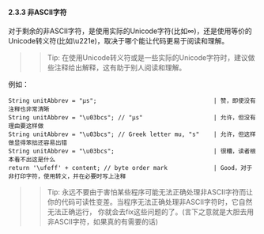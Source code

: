 #### 2.3.3 非ASCII字符

对于剩余的非ASCII字符，是使用实际的Unicode字符(比如∞)，还是使用等价的Unicode转义符(比如\u221e)，取决于哪个能让代码更易于阅读和理解。

> > Tip: 在使用Unicode转义符或是一些实际的Unicode字符时，建议做些注释给出解释，这有助于别人阅读和理解。

例如：

    String unitAbbrev = "μs";                                 | 赞，即使没有注释也非常清晰
    String unitAbbrev = "\u03bcs"; // "μs"                    | 允许，但没有理由要这样做
    String unitAbbrev = "\u03bcs"; // Greek letter mu, "s"    | 允许，但这样做显得笨拙还容易出错
    String unitAbbrev = "\u03bcs";                            | 很糟，读者根本看不出这是什么
    return '\ufeff' + content; // byte order mark             | Good，对于非打印字符，使用转义，并在必要时写上注释

> > Tip: 永远不要由于害怕某些程序可能无法正确处理非ASCII字符而让你的代码可读性变差。当程序无法正确处理非ASCII字符时，它自然无法正确运行， 你就会去fix这些问题的了。(言下之意就是大胆去用非ASCII字符，如果真的有需要的话)
